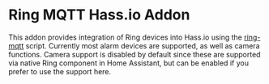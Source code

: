 # Ring MQTT Hass.io Addon
This addon provides integration of Ring devices into Hass.io using the [ring-mqtt](https://github.com/tsightler/ring-mqtt) script.  Currently most alarm devices are supported, as well as camera functions.  Camera support is disabled by default since these are supported via native Ring component in Home Assistant, but can be enabled if you prefer to use the support here.
